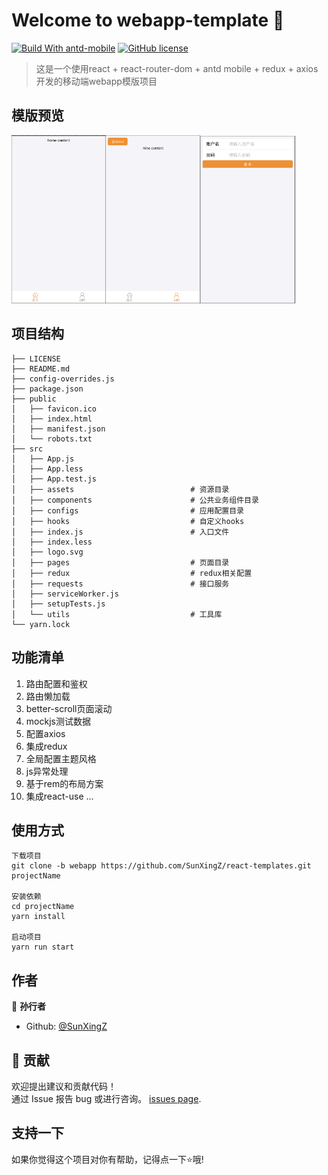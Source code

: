 # Welcome to webapp-template 👋
[![Build With antd-mobile](https://img.shields.io/badge/build-antd--mobile-green.svg)](https://mobile.ant.design)
[![GitHub license](https://img.shields.io/badge/license-MIT-blue.svg)]()

> 这是一个使用react + react-router-dom + antd mobile + redux + axios开发的移动端webapp模版项目

## 模版预览
<img src="https://github.com/SunXingZ/react-templates/blob/master/webapp_preview/home.png" width="30%"><img src="https://github.com/SunXingZ/react-templates/blob/master/webapp_preview/mine.png" width="30%"><img src="https://github.com/SunXingZ/react-templates/blob/master/webapp_preview/login.png" width="30%">

## 项目结构

```
├── LICENSE
├── README.md
├── config-overrides.js
├── package.json
├── public
│   ├── favicon.ico
│   ├── index.html
│   ├── manifest.json
│   └── robots.txt
├── src
│   ├── App.js
│   ├── App.less
│   ├── App.test.js
│   ├── assets                          # 资源目录
│   ├── components                      # 公共业务组件目录
│   ├── configs                         # 应用配置目录
│   ├── hooks                           # 自定义hooks
│   ├── index.js                        # 入口文件
│   ├── index.less
│   ├── logo.svg
│   ├── pages                           # 页面目录
│   ├── redux                           # redux相关配置
│   ├── requests                        # 接口服务
│   ├── serviceWorker.js
│   ├── setupTests.js
│   └── utils                           # 工具库
└── yarn.lock
```

## 功能清单

1. 路由配置和鉴权
2. 路由懒加载
3. better-scroll页面滚动
4. mockjs测试数据
5. 配置axios
6. 集成redux
7. 全局配置主题风格
8. js异常处理
9. 基于rem的布局方案
10. 集成react-use
...

## 使用方式

```
下载项目
git clone -b webapp https://github.com/SunXingZ/react-templates.git projectName

安装依赖
cd projectName 
yarn install

启动项目
yarn run start
```

## 作者

👤 **孙行者**

* Github: [@SunXingZ](https://github.com/SunXingZ)

## 🤝 贡献

欢迎提出建议和贡献代码！<br />通过 Issue 报告 bug 或进行咨询。 [issues page](https://github.com/SunXingZ/react-templates/issues). 

## 支持一下

如果你觉得这个项目对你有帮助，记得点一下⭐️哦!